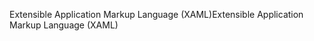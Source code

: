 <span data-ttu-id="c671a-101">Extensible Application Markup Language (XAML)</span><span class="sxs-lookup"><span data-stu-id="c671a-101">Extensible Application Markup Language (XAML)</span></span>
